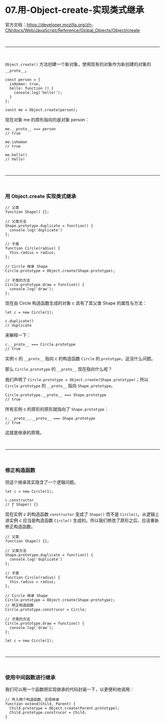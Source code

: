 # 07.用-Object-create-实现类式继承

官方文档：https://developer.mozilla.org/zh-CN/docs/Web/JavaScript/Reference/Global_Objects/Object/create


<br>
<hr>
<br>


``Object.create()`` 方法创建一个新对象，使用现有的对象作为新创建的对象的 ``__proto__``。 

```
const person = {
  isHuman: true,
  hello: function () {
    console.log('hello!');
  }
};

const me = Object.create(person);
```

现在对象 me 的原形指向的是对象 person：
```
me.__proto__ === person
// true

me.isHuman
// true

me.hello()
// hello!
```


<br>
<hr>
<br>


### 用 Object.create 实现类式继承

```
// 父类
function Shape() {};

// 父类方法
Shape.prototype.duplicate = function() {
  console.log('duplicate')
};

// 子类
function Circle(radius) {
  this.radius = radius;
};

// Circle 继承 Shape
Circle.prototype = Object.create(Shape.prototype);

// 子类的方法
Circle.prototype.draw = function() {
  console.log('draw');
};
```

现在由 Circle 构造函数生成的对象 c 具有了其父类 Shape 的属性与方法：
```
let c = new Circle(1);

c.duplicate()
// duplicate
```

来解释一下：
```
c.__proto__ === Circle.prototype
// true
```

实例 c 的 ``__proto__`` 指向 c 的构造函数 ``Circle`` 的 ``prototype``，这没什么问题。

那么 ``Circle.prototype`` 的 ``__proto__`` 现在指向什么呢？

我们声明了 ``Circle.prototype = Object.create(Shape.prototype)``；所以 ``Circle.prototype`` 的 ``__proto__`` 指向 ``Shape.prototype``。

```
Circle.prototype.__proto__ === Shape.prototype
// true
```

所有实例 c 的原形的原形就指向了 ``Shape.prototype``：
```
c.__proto__.__proto__ === Shape.prototype
// true
```

这就是继承的原理。


<br>
<hr>
<br>


### 修正构造函数

但这个继承其实隐含了一个逻辑问题。

```
let c = new Circle(1);

c.constructor
// ƒ Shape() {}
```

现在实例 c 的构造函数 ``constructor`` 变成了 ``Shape()`` 而不是 ``Circle()``。从逻辑上讲实例 c 应当是构造函数 ``Circle()`` 生成的。所以我们修改了原形之后，应该重新修正构造函数。

```
// 父类
function Shape() {};

// 父类方法
Shape.prototype.duplicate = function() {
  console.log('duplicate')
};

// 子类
function Circle(radius) {
  this.radius = radius;
};

// Circle 继承 Shape
Circle.prototype = Object.create(Shape.prototype);
// 修正构造函数
Circle.prototype.construcor = Circle;

// 子类的方法
Circle.prototype.draw = function() {
  console.log('draw');
};

let c = new Circle(1);
```


<br>
<hr>
<br>


### 使用中间函数进行继承

我们可以用一个函数把实现继承的代码封装一下，以更便利地调用：

```
// 传入两个构造函数，实现继承
function extend(Child, Parent) {
  Child.prototype = Object.create(Parent.prototype);
  Child.prototype.construcor = Child;
}
```
